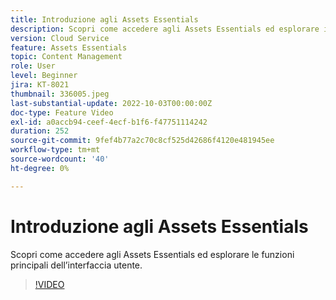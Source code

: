 ```yaml
---
title: Introduzione agli Assets Essentials
description: Scopri come accedere agli Assets Essentials ed esplorare i principali aspetti dell’interfaccia utente.
version: Cloud Service
feature: Assets Essentials
topic: Content Management
role: User
level: Beginner
jira: KT-8021
thumbnail: 336005.jpeg
last-substantial-update: 2022-10-03T00:00:00Z
doc-type: Feature Video
exl-id: a0accb94-ceef-4ecf-b1f6-f47751114242
duration: 252
source-git-commit: 9fef4b77a2c70c8cf525d42686f4120e481945ee
workflow-type: tm+mt
source-wordcount: '40'
ht-degree: 0%

---
```


# Introduzione agli Assets Essentials

Scopri come accedere agli Assets Essentials ed esplorare le funzioni principali dell’interfaccia utente.

>[!VIDEO](https://video.tv.adobe.com/v/336005?quality=12&learn=on)
